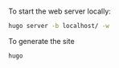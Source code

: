 #
To start the web server locally:

```bash
hugo server -b localhost/ -w
```

To generate the site

```bash
hugo
```
